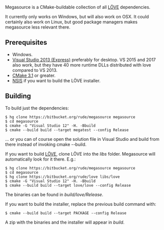 Megasource is a CMake-buildable collection of all [LÖVE][love2d] dependencies.

It currently only works on Windows, but will also work on OSX. It could certainly also work on Linux, but good package managers makes megasource less relevant there.

Prerequisites
-------------

 - Windows.
 - [Visual Studio 2013 (Express)][vs2013] preferably for desktop. VS 2015 and 2017 also work, but they have 40 more runtime DLLs distributed with love compared to VS 2013.
 - [CMake 3.1][cmake] or greater.
 - [NSIS][nsis] if you want to build the LÖVE installer.

Building
--------

To build just the dependencies:

	$ hg clone https://bitbucket.org/rude/megasource megasource
	$ cd megasource
	$ cmake -G "Visual Studio 12" -H. -Bbuild
	$ cmake --build build --target megatest --config Release

... or you can of course open the solution file in Visual Studio and build from there instead of invoking cmake --build.

If you want to build [LÖVE][love2d], clone LÖVE into the *libs* folder. Megasource will automatically look for it there. E.g.:

	$ hg clone https://bitbucket.org/rude/megasource megasource
	$ cd megasource
	$ hg clone https://bitbucket.org/rude/love libs/love
	$ cmake -G "Visual Studio 12" -H. -Bbuild
	$ cmake --build build --target love/love --config Release

The binaries can be found in *build/love/Release*.

If you want to build the installer, replace the previous build command with:

    $ cmake --build build --target PACKAGE --config Release

A zip with the binaries and the installer will appear in *build*.

[love2d]: http://love2d.org
[dxsdk]: http://www.microsoft.com/en-us/download/details.aspx?id=6812
[cmake]: http://www.cmake.org/
[nsis]: http://nsis.sourceforge.net
[vs2013]: https://www.visualstudio.com/en-us/products/visual-studio-express-vs.aspx
[s1023]: http://stackoverflow.com/questions/4102259/directx-sdk-june-2010-installation-problems-error-code-s1023